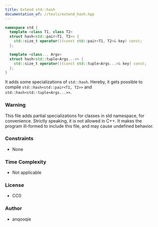 ```yaml
---
title: Extend std::hash
documentation_of: //tools/extend_hash.hpp
---
```


```cpp
namespace std {
  template <class T1, class T2>
  struct hash<std::pair<T1, T2>> {
    std::size_t operator()(const std::pair<T1, T2>& key) const;
  };

  template <class... Args>
  struct hash<std::tuple<Args...>> {
    std::size_t operator()(const std::tuple<Args...>& key) const;
  };
}
```

It adds some specializations of `std::hash`.
Hereby, it gets possible to compile `std::hash<std::pair<T1, T2>>` and `std::hash<std::tuple<Args...>>`.

### Warning
This file adds partial specializations for classes in std namespace, for convenience.
Strictly speaking, it is not allowed in C++.
It makes the program ill-formed to include this file, and may cause undefined behavior.

### Constraints
- None

### Time Complexity
- Not applicable

### License
- CC0

### Author
- anqooqie
